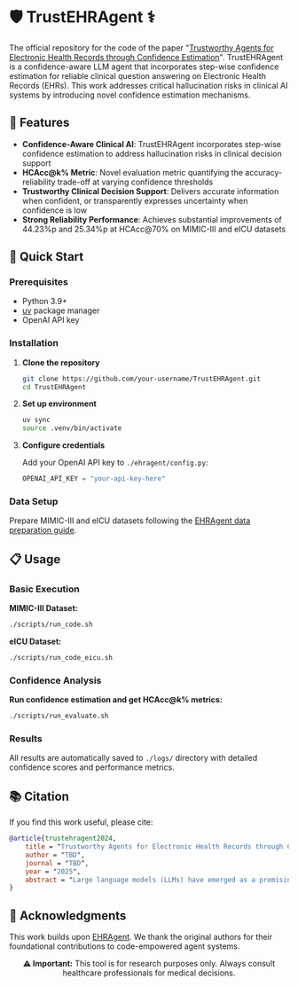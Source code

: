 # 🛡️ TrustEHRAgent ⚕️


The official repository for the code of the paper "[Trustworthy Agents for Electronic Health Records through Confidence Estimation](https://arxiv.org/abs/2508.19096)".
TrustEHRAgent is a confidence-aware LLM agent that incorporates step-wise confidence estimation for reliable clinical question answering on Electronic Health Records (EHRs). This work addresses critical hallucination risks in clinical AI systems by introducing novel confidence estimation mechanisms.

## 🌟 Features

- **Confidence-Aware Clinical AI**: TrustEHRAgent incorporates step-wise confidence estimation to address hallucination risks in clinical decision support
- **HCAcc@k% Metric**: Novel evaluation metric quantifying the accuracy-reliability trade-off at varying confidence thresholds
- **Trustworthy Clinical Decision Support**: Delivers accurate information when confident, or transparently expresses uncertainty when confidence is low
- **Strong Reliability Performance**: Achieves substantial improvements of 44.23%p and 25.34%p at HCAcc@70% on MIMIC-III and eICU datasets

## 🚀 Quick Start

### Prerequisites

- Python 3.9+
- [uv](https://docs.astral.sh/uv/) package manager
- OpenAI API key

### Installation

1. **Clone the repository**
   ```bash
   git clone https://github.com/your-username/TrustEHRAgent.git
   cd TrustEHRAgent
   ```

2. **Set up environment**
   ```bash
   uv sync
   source .venv/bin/activate
   ```

3. **Configure credentials**
   
   Add your OpenAI API key to `./ehragent/config.py`:
   ```python
   OPENAI_API_KEY = "your-api-key-here"
   ```

### Data Setup

Prepare MIMIC-III and eICU datasets following the [EHRAgent data preparation guide](https://github.com/wshi83/EHRAgent#data-preparation).

## 📋 Usage

### Basic Execution

**MIMIC-III Dataset:**
```bash
./scripts/run_code.sh
```

**eICU Dataset:**
```bash
./scripts/run_code_eicu.sh
```

### Confidence Analysis

**Run confidence estimation and get HCAcc@k% metrics:**
```bash
./scripts/run_evaluate.sh
```

### Results

All results are automatically saved to `./logs/` directory with detailed confidence scores and performance metrics.

## 📚 Citation

If you find this work useful, please cite:

```bibtex
@article{trustehragent2024,
    title = "Trustworthy Agents for Electronic Health Records through Confidence Estimation",
    author = "TBD",
    journal = "TBD",
    year = "2025",
    abstract = "Large language models (LLMs) have emerged as a promising approach for extracting and interpreting information from Electronic Health Records (EHR), offering possibilities for clinical decision support and patient care. However, despite their capabilities, the reliable deployment of LLMs in clinical settings remains challenging due to risks of hallucinations. Thus, we propose Hallucination-Controlled Accuracy at k% (HCAcc@k%), a novel metric quantifying the accuracy-reliability trade-off at varying confidence thresholds. Based on this framework, we also introduce TrustEHRAgent, a confidence-aware agent that incorporates step-wise confidence estimation for clinical question answering. Experiments on MIMIC-III and eICU datasets demonstrate that TrustEHRAgent outperforms baselines under strict reliability constraints, achieving substantial improvements of 44.23%p and 25.34%p at HCAcc@70% while baseline methods fail completely at these stringent thresholds."
}
```

## 🙏 Acknowledgments

This work builds upon [EHRAgent](https://github.com/wshi83/EHRAgent). We thank the original authors for their foundational contributions to code-empowered agent systems.


<div align="center">
<strong>⚠️ Important:</strong> This tool is for research purposes only. Always consult healthcare professionals for medical decisions.
</div>
